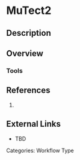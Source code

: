 # MuTect2 #
## Description ##
## Overview ##
### Tools ###
## References ##
1.

## External Links ##
* TBD

Categories: Workflow Type

